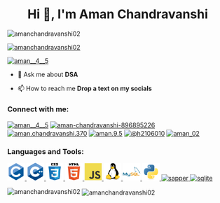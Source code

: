 <h1 align="center">Hi 👋, I'm Aman Chandravanshi</h1>
<p align="left"> <img src="https://komarev.com/ghpvc/?username=amanchandravanshi02&label=Profile%20views&color=0e75b6&style=flat" alt="amanchandravanshi02" /> </p>

<p align="left"> <a href="https://github.com/ryo-ma/github-profile-trophy"><img src="https://github-profile-trophy.vercel.app/?username=amanchandravanshi02" alt="amanchandravanshi02" /></a> </p>

<p align="left"> <a href="https://twitter.com/aman__4__5" target="blank"><img src="https://img.shields.io/twitter/follow/aman__4__5?logo=twitter&style=for-the-badge" alt="aman__4__5" /></a> </p>

- 💬 Ask me about **DSA**

- 📫 How to reach me **Drop a text on my socials**

<h3 align="left">Connect with me:</h3>
<p align="left">
<a href="https://twitter.com/aman__4__5" target="blank"><img align="center" src="https://raw.githubusercontent.com/rahuldkjain/github-profile-readme-generator/master/src/images/icons/Social/twitter.svg" alt="aman__4__5" height="30" width="40" /></a>
<a href="https://linkedin.com/in/aman-chandravanshi-896895226" target="blank"><img align="center" src="https://raw.githubusercontent.com/rahuldkjain/github-profile-readme-generator/master/src/images/icons/Social/linked-in-alt.svg" alt="aman-chandravanshi-896895226" height="30" width="40" /></a>
<a href="https://fb.com/aman.chandravanshi.370" target="blank"><img align="center" src="https://raw.githubusercontent.com/rahuldkjain/github-profile-readme-generator/master/src/images/icons/Social/facebook.svg" alt="aman.chandravanshi.370" height="30" width="40" /></a>
<a href="https://instagram.com/aman.9.5" target="blank"><img align="center" src="https://raw.githubusercontent.com/rahuldkjain/github-profile-readme-generator/master/src/images/icons/Social/instagram.svg" alt="aman.9.5" height="30" width="40" /></a>
<a href="https://www.hackerrank.com/profile/h2106010" target="blank"><img align="center" src="https://raw.githubusercontent.com/rahuldkjain/github-profile-readme-generator/master/src/images/icons/Social/hackerrank.svg" alt="@h2106010" height="30" width="40" /></a>
<a href="https://www.leetcode.com/aman_02" target="blank"><img align="center" src="https://raw.githubusercontent.com/rahuldkjain/github-profile-readme-generator/master/src/images/icons/Social/leet-code.svg" alt="aman_02" height="30" width="40" /></a>
</p>

<h3 align="left">Languages and Tools:</h3>
<p align="left"> <a href="https://www.cprogramming.com/" target="_blank" rel="noreferrer"> <img src="https://raw.githubusercontent.com/devicons/devicon/master/icons/c/c-original.svg" alt="c" width="40" height="40"/> </a> <a href="https://www.w3schools.com/cpp/" target="_blank" rel="noreferrer"> <img src="https://raw.githubusercontent.com/devicons/devicon/master/icons/cplusplus/cplusplus-original.svg" alt="cplusplus" width="40" height="40"/> </a> <a href="https://www.w3schools.com/css/" target="_blank" rel="noreferrer"> <img src="https://raw.githubusercontent.com/devicons/devicon/master/icons/css3/css3-original-wordmark.svg" alt="css3" width="40" height="40"/> </a> <a href="https://www.w3.org/html/" target="_blank" rel="noreferrer"> <img src="https://raw.githubusercontent.com/devicons/devicon/master/icons/html5/html5-original-wordmark.svg" alt="html5" width="40" height="40"/> </a> <a href="https://developer.mozilla.org/en-US/docs/Web/JavaScript" target="_blank" rel="noreferrer"> <img src="https://raw.githubusercontent.com/devicons/devicon/master/icons/javascript/javascript-original.svg" alt="javascript" width="40" height="40"/> </a> <a href="https://www.linux.org/" target="_blank" rel="noreferrer"> <img src="https://raw.githubusercontent.com/devicons/devicon/master/icons/linux/linux-original.svg" alt="linux" width="40" height="40"/> </a> <a href="https://www.mysql.com/" target="_blank" rel="noreferrer"> <img src="https://raw.githubusercontent.com/devicons/devicon/master/icons/mysql/mysql-original-wordmark.svg" alt="mysql" width="40" height="40"/> </a> <a href="https://www.python.org" target="_blank" rel="noreferrer"> <img src="https://raw.githubusercontent.com/devicons/devicon/master/icons/python/python-original.svg" alt="python" width="40" height="40"/> </a> <a href="https://sapper.svelte.dev/" target="_blank" rel="noreferrer"> <img src="https://raw.githubusercontent.com/bestofjs/bestofjs-webui/master/public/logos/sapper.svg" alt="sapper" width="40" height="40"/> </a> <a href="https://www.sqlite.org/" target="_blank" rel="noreferrer"> <img src="https://www.vectorlogo.zone/logos/sqlite/sqlite-icon.svg" alt="sqlite" width="40" height="40"/> </a> </p>

<p><img align="left" src="https://github-readme-stats.vercel.app/api/top-langs?username=amanchandravanshi02&show_icons=true&locale=en&layout=compact" alt="amanchandravanshi02" /></p>

<p>&nbsp;<img align="center" src="https://github-readme-stats.vercel.app/api?username=amanchandravanshi02&show_icons=true&locale=en" alt="amanchandravanshi02" /></p>
